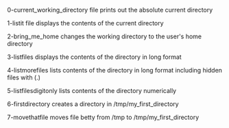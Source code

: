0-current_working_directory file prints out the absolute current directory

1-listit file displays the contents of the current directory

2-bring_me_home changes the working directory to the user's home directory

3-listfiles displays the contents of the directory in long format

4-listmorefiles lists contents of the directory in long format including hidden files with (.)

5-listfilesdigitonly lists contents of the directory numerically

6-firstdirectory creates a directory in /tmp/my_first_directory

7-movethatfile moves file betty from /tmp to /tmp/my_first_directory


